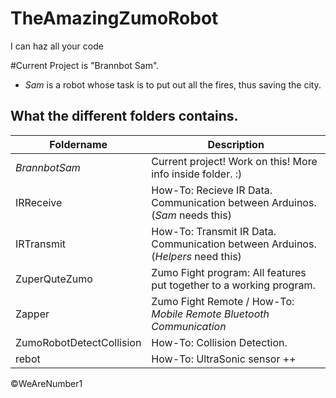 # TheAmazingZumoRobot
I can haz all your code

#Current Project is "Brannbot Sam".
- *Sam* is a robot whose task is to put out all the fires, thus saving the city.

What the different folders contains.
------------------------------------

Foldername    | Description
------------- | -------------
*BrannbotSam* | Current project! Work on this! More info inside folder. :)
IRReceive     | How-To: Recieve IR Data. Communication between Arduinos. (*Sam* needs this)
IRTransmit    | How-To: Transmit IR Data. Communication between Arduinos. (*Helpers* need this)
ZuperQuteZumo | Zumo Fight program: All features put together to a working program.
Zapper        | Zumo Fight Remote / How-To: *Mobile Remote Bluetooth Communication*
ZumoRobotDetectCollision | How-To: Collision Detection.
rebot         | How-To: UltraSonic sensor ++


&copy;WeAreNumber1
